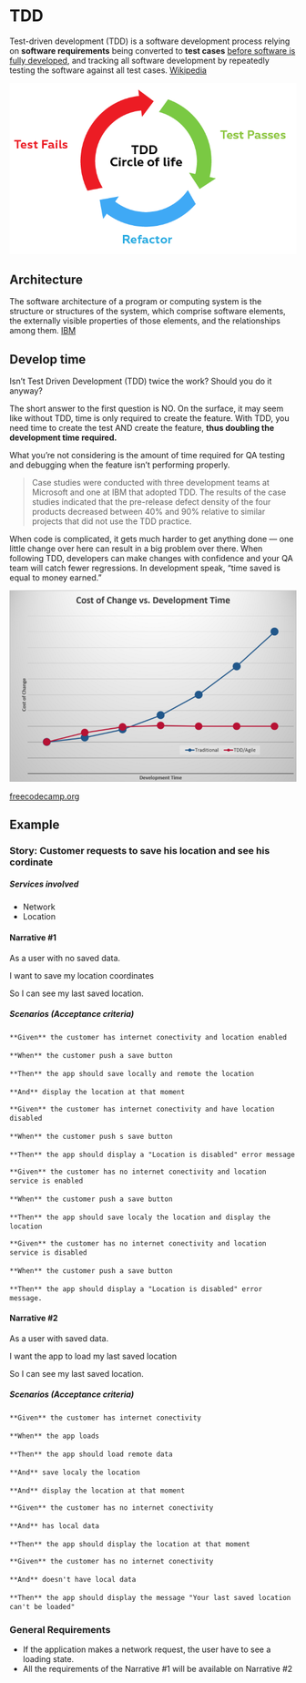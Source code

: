 
# TDD

Test-driven development (TDD) is a software development process relying on **software requirements** being converted to **test cases** <u>before software is fully developed</u>, and tracking all software development by repeatedly testing the software against all test cases. [Wikipedia](https://en.wikipedia.org/wiki/Test-driven_development)

![image_1](images/image_1.png)

## Architecture

The software architecture of a program or computing system is the structure or structures of the system, which comprise software elements, the externally visible properties of those elements, and the relationships among them. [IBM](https://www.ibm.com/developerworks/rational/library/feb06/eeles/index.html#:~:text=The%20software%20architecture%20of%20a,and%20the%20relationships%20among%20them.)

## Develop time

Isn’t Test Driven Development (TDD) twice the work? Should you do it anyway?

The short answer to the first question is NO. On the surface, it may seem like without TDD, time is only required to create the feature. With TDD, you need time to create the test AND create the feature, **thus doubling the development time required.**

What you’re not considering is the amount of time required for QA testing and debugging when the feature isn’t performing properly.

> Case studies were conducted with three development teams at Microsoft and one at IBM that adopted TDD. The results of the case studies indicated that the pre-release defect density of the four products decreased between 40% and 90% relative to similar projects that did not use the TDD practice.

When code is complicated, it gets much harder to get anything done — one little change over here can result in a big problem over there. When following TDD, developers can make changes with confidence and your QA team will catch fewer regressions. In development speak, “time saved is equal to money earned.”

![image_2](images/image_2.png)

[freecodecamp.org](https://www.freecodecamp.org/news/isnt-tdd-test-driven-development-twice-the-work-why-should-you-care-4ddcabeb3df9/)

## Example

### Story: Customer requests to save his location and see his cordinate 

##### Services involved
- Network
- Location

#### Narrative #1

As a user with no saved data.

I want to save my location coordinates

So I can see my last saved location.

##### Scenarios (Acceptance criteria)

```
**Given** the customer has internet conectivity and location enabled

**When** the customer push a save button

**Then** the app should save locally and remote the location

**And** display the location at that moment
```
```
**Given** the customer has internet conectivity and have location disabled

**When** the customer push s save button

**Then** the app should display a "Location is disabled" error message
```
```
**Given** the customer has no internet conectivity and location service is enabled

**When** the customer push a save button

**Then** the app should save localy the location and display the location
```
```
**Given** the customer has no internet conectivity and location service is disabled

**When** the customer push a save button

**Then** the app should display a "Location is disabled" error message.
```
#### Narrative #2

As a user with saved data.

I want the app to load my last saved location

So I can see my last saved location.

##### Scenarios (Acceptance criteria)
```
**Given** the customer has internet conectivity

**When** the app loads

**Then** the app should load remote data

**And** save localy the location

**And** display the location at that moment
```
```
**Given** the customer has no internet conectivity

**And** has local data

**Then** the app should display the location at that moment
```
```
**Given** the customer has no internet conectivity

**And** doesn't have local data

**Then** the app should display the message "Your last saved location can't be loaded"
```
### General Requirements

- If the application makes a network request, the user have to see a loading state.
- All the requirements of the Narrative #1 will be available on Narrative #2
